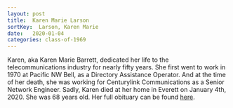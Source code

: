 ```yaml
---
layout: post
title:  Karen Marie Larson
sortKey:  Larson, Karen Marie
date:   2020-01-04
categories: class-of-1969
---
```

Karen, aka Karen Marie Barrett, dedicated her life to the telecommunications industry for nearly fifty years. She first went to work in 1970 at Pacific NW Bell, as a Directory Assistance Operator. And at the time of her death, she was working for Centurylink Communications as a Senior Network Engineer. Sadly, Karen died at her home in Everett on January 4th, 2020. She was 68 years old. Her full obituary can be found [here](https://tinyurl.com/ruu7853).
